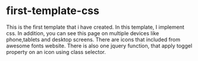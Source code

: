 # first-template-css

This is the first template that i have created.
In this template, I implement css. In addition, you can see this
page on multiple devices like phone,tablets and desktop screens.
There are icons that included from awesome fonts website. There
is also one jquery function, that apply toggel property on an icon
using class selector.